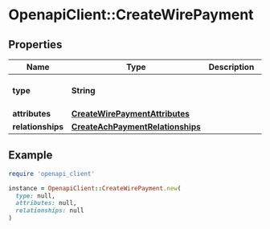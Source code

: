 # OpenapiClient::CreateWirePayment

## Properties

| Name | Type | Description | Notes |
| ---- | ---- | ----------- | ----- |
| **type** | **String** |  | [optional][default to &#39;wirePayment&#39;] |
| **attributes** | [**CreateWirePaymentAttributes**](CreateWirePaymentAttributes.md) |  |  |
| **relationships** | [**CreateAchPaymentRelationships**](CreateAchPaymentRelationships.md) |  |  |

## Example

```ruby
require 'openapi_client'

instance = OpenapiClient::CreateWirePayment.new(
  type: null,
  attributes: null,
  relationships: null
)
```

